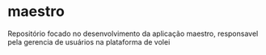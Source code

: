 # maestro
Repositório focado no desenvolvimento da aplicação maestro, responsavel pela gerencia de usuários na plataforma de volei
